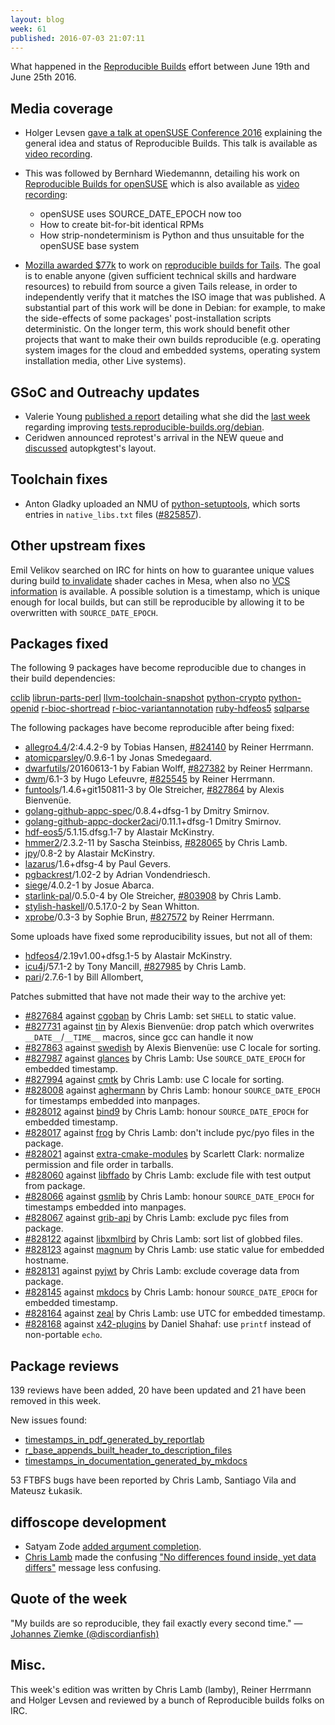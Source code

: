 ```yaml
---
layout: blog
week: 61
published: 2016-07-03 21:07:11
---
```


What happened in the [Reproducible
Builds](https://wiki.debian.org/ReproducibleBuilds) effort between June 19th and
June 25th 2016.

Media coverage
--------------

- Holger Levsen [gave a talk at openSUSE Conference 2016](https://events.opensuse.org/conference/oSC16/program/proposal/996) explaining the general idea and status of Reproducible Builds. This talk is available as [video recording](https://cdn.media.ccc.de/events/osc/2016/h264-hd/osc16-996-eng-Reproducible_builds_everywhere_and_beyond_hd.mp4).

- This was followed by Bernhard Wiedemannn, detailing his work on [Reproducible Builds for openSUSE](https://events.opensuse.org/conference/oSC16/program/proposal/838) which is also available as [video recording](https://cdn.media.ccc.de/events/osc/2016/h264-hd/osc16-984-eng-openSUSE_and_SUSE_Linux_Enterprise_hd.mp4):
  - openSUSE uses SOURCE_DATE_EPOCH now too
  - How to create bit-for-bit identical RPMs
  - How strip-nondeterminism is Python and thus unsuitable for the openSUSE base system

- [Mozilla awarded $77k](https://blog.mozilla.org/blog/2016/06/22/mozilla-awards-385000-to-open-source-projects-as-part-of-moss-mission-partners-program/) to work on [reproducible builds for Tails](https://tails.boum.org/blueprint/reproducible_builds/).
  The goal is to enable anyone (given sufficient technical skills and
  hardware resources) to rebuild from source a given Tails release, in
  order to independently verify that it matches the ISO image that
  was published. A substantial part of this work will be done in Debian:
  for example, to make the side-effects of some packages'
  post-installation scripts deterministic. On the longer term, this
  work should benefit other projects that want to make their own
  builds reproducible (e.g. operating system images for the cloud and
  embedded systems, operating system installation media, other Live
  systems).

GSoC and Outreachy updates
--------------------------

- Valerie Young [published a report](http://www.spectranaut.cc/?p=31) detailing what
  she did the <a href="/posts/60">last week</a> regarding improving [tests.reproducible-builds.org/debian](https://tests.reproducible-builds.org/debian/).
- Ceridwen announced reprotest's arrival in the NEW queue and [discussed](https://reproducible.alioth.debian.org/blog/posts/people/ceridwen/reprotest_week4/) autopkgtest's layout.


Toolchain fixes
---------------

 * Anton Gladky uploaded an NMU of [python-setuptools](https://tracker.debian.org/pkg/python-setuptools), which sorts entries in `native_libs.txt` files ([#825857](https://bugs.debian.org/825857)).

Other upstream fixes
--------------------

Emil Velikov searched on IRC for hints on how to guarantee unique values during
build [to invalidate](https://lists.freedesktop.org/archives/mesa-dev/2016-May/118554.html)
shader caches in Mesa, when also no
[VCS information](https://lists.freedesktop.org/archives/mesa-dev/2016-June/120709.html)
is available.  A possible solution is a timestamp, which is unique enough for
local builds, but can still be reproducible by allowing it to be overwritten
with `SOURCE_DATE_EPOCH`.

Packages fixed
--------------

The following 9 packages have become reproducible due to changes in their
build dependencies:

[cclib](https://tracker.debian.org/pkg/cclib)
[librun-parts-perl](https://tracker.debian.org/pkg/librun-parts-perl)
[llvm-toolchain-snapshot](https://tracker.debian.org/pkg/llvm-toolchain-snapshot)
[python-crypto](https://tracker.debian.org/pkg/python-crypto)
[python-openid](https://tracker.debian.org/pkg/python-openid)
[r-bioc-shortread](https://tracker.debian.org/pkg/r-bioc-shortread)
[r-bioc-variantannotation](https://tracker.debian.org/pkg/r-bioc-variantannotation)
[ruby-hdfeos5](https://tracker.debian.org/pkg/ruby-hdfeos5)
[sqlparse](https://tracker.debian.org/pkg/sqlparse)

The following packages have become reproducible after being fixed:

 * [allegro4.4](https://tracker.debian.org/pkg/allegro4.4)/2:4.4.2-9 by Tobias Hansen, [#824140](https://bugs.debian.org/824140) by Reiner Herrmann.
 * [atomicparsley](https://tracker.debian.org/pkg/atomicparsley)/0.9.6-1 by Jonas Smedegaard.
 * [dwarfutils](https://tracker.debian.org/pkg/dwarfutils)/20160613-1 by Fabian Wolff, [#827382](https://bugs.debian.org/827382) by Reiner Herrmann.
 * [dwm](https://tracker.debian.org/pkg/dwm)/6.1-3 by Hugo Lefeuvre, [#825545](https://bugs.debian.org/825545) by Reiner Herrmann.
 * [funtools](https://tracker.debian.org/pkg/funtools)/1.4.6+git150811-3 by Ole Streicher, [#827864](https://bugs.debian.org/827864) by Alexis Bienvenüe.
 * [golang-github-appc-spec](https://tracker.debian.org/pkg/golang-github-appc-spec)/0.8.4+dfsg-1 by Dmitry Smirnov.
 * [golang-github-appc-docker2aci](https://tracker.debian.org/pkg/golang-github-appc-docker2aci)/0.11.1+dfsg-1 Dmitry Smirnov.
 * [hdf-eos5](https://tracker.debian.org/pkg/hdf-eos5)/5.1.15.dfsg.1-7 by Alastair McKinstry.
 * [hmmer2](https://tracker.debian.org/pkg/hmmer2)/2.3.2-11 by Sascha Steinbiss, [#828065](https://bugs.debian.org/828065) by Chris Lamb.
 * [jpy](https://tracker.debian.org/pkg/jpy)/0.8-2 by Alastair McKinstry.
 * [lazarus](https://tracker.debian.org/pkg/lazarus)/1.6+dfsg-4 by Paul Gevers.
 * [pgbackrest](https://tracker.debian.org/pkg/pgbackrest)/1.02-2 by Adrian Vondendriesch.
 * [siege](https://tracker.debian.org/pkg/siege)/4.0.2-1 by Josue Abarca.
 * [starlink-pal](https://tracker.debian.org/pkg/starlink-pal)/0.5.0-4 by Ole Streicher, [#803908](https://bugs.debian.org/803908) by Chris Lamb.
 * [stylish-haskell](https://tracker.debian.org/pkg/stylish-haskell)/0.5.17.0-2 by Sean Whitton.
 * [xprobe](https://tracker.debian.org/pkg/xprobe)/0.3-3 by Sophie Brun, [#827572](https://bugs.debian.org/827572) by Reiner Herrmann.

Some uploads have fixed some reproducibility issues, but not all of them:

 * [hdfeos4](https://tracker.debian.org/pkg/hdfeos4)/2.19v1.00+dfsg.1-5 by Alastair McKinstry.
 * [icu4j](https://tracker.debian.org/pkg/icu4j)/57.1-2 by Tony Mancill, [#827985](https://bugs.debian.org/827985) by Chris Lamb.
 * [pari](https://tracker.debian.org/pkg/pari)/2.7.6-1 by Bill Allombert,

Patches submitted that have not made their way to the archive yet:

 * [#827684](https://bugs.debian.org/827684) against [cgoban](https://tracker.debian.org/pkg/cgoban) by Chris Lamb: set `SHELL` to static value.
 * [#827731](https://bugs.debian.org/827731) against [tin](https://tracker.debian.org/pkg/tin) by Alexis Bienvenüe: drop patch which overwrites `__DATE__`/`__TIME__` macros, since gcc can handle it now
 * [#827863](https://bugs.debian.org/827863) against [swedish](https://tracker.debian.org/pkg/swedish) by Alexis Bienvenüe: use C locale for sorting.
 * [#827987](https://bugs.debian.org/827987) against [glances](https://tracker.debian.org/pkg/glances) by Chris Lamb: Use `SOURCE_DATE_EPOCH` for embedded timestamp.
 * [#827994](https://bugs.debian.org/827994) against [cmtk](https://tracker.debian.org/pkg/cmtk) by Chris Lamb: use C locale for sorting.
 * [#828008](https://bugs.debian.org/828008) against [aghermann](https://tracker.debian.org/pkg/aghermann) by Chris Lamb: honour `SOURCE_DATE_EPOCH` for timestamps embedded into manpages.
 * [#828012](https://bugs.debian.org/828012) against [bind9](https://tracker.debian.org/pkg/bind9) by Chris Lamb: honour `SOURCE_DATE_EPOCH` for embedded timestamp.
 * [#828017](https://bugs.debian.org/828017) against [frog](https://tracker.debian.org/pkg/frog) by Chris Lamb: don't include pyc/pyo files in the package.
 * [#828021](https://bugs.debian.org/828021) against [extra-cmake-modules](https://tracker.debian.org/pkg/extra-cmake-modules) by Scarlett Clark: normalize permission and file order in tarballs.
 * [#828060](https://bugs.debian.org/828060) against [libffado](https://tracker.debian.org/pkg/libffado) by Chris Lamb: exclude file with test output from package.
 * [#828066](https://bugs.debian.org/828066) against [gsmlib](https://tracker.debian.org/pkg/gsmlib) by Chris Lamb: honour `SOURCE_DATE_EPOCH` for timestamps embedded into manpages.
 * [#828067](https://bugs.debian.org/828067) against [grib-api](https://tracker.debian.org/pkg/grib-api) by Chris Lamb: exclude pyc files from package.
 * [#828122](https://bugs.debian.org/828122) against [libxmlbird](https://tracker.debian.org/pkg/libxmlbird) by Chris Lamb: sort list of globbed files.
 * [#828123](https://bugs.debian.org/828123) against [magnum](https://tracker.debian.org/pkg/magnum) by Chris Lamb: use static value for embedded hostname.
 * [#828131](https://bugs.debian.org/828131) against [pyjwt](https://tracker.debian.org/pkg/pyjwt) by Chris Lamb: exclude coverage data from package.
 * [#828145](https://bugs.debian.org/828145) against [mkdocs](https://tracker.debian.org/pkg/mkdocs) by Chris Lamb: honour `SOURCE_DATE_EPOCH` for embedded timestamp.
 * [#828164](https://bugs.debian.org/828164) against [zeal](https://tracker.debian.org/pkg/zeal) by Chris Lamb: use UTC for embedded timestamp.
 * [#828168](https://bugs.debian.org/828168) against [x42-plugins](https://tracker.debian.org/pkg/x42-plugins) by Daniel Shahaf: use `printf` instead of non-portable `echo`.

Package reviews
---------------

139 reviews have been added, 20 have been updated and 21 have been removed in this week.

New issues found:

 * [timestamps_in_pdf_generated_by_reportlab](https://tests.reproducible-builds.org/issues/unstable/timestamps_in_pdf_generated_by_reportlab_issue.html)
 * [r_base_appends_built_header_to_description_files](https://tests.reproducible-builds.org/issues/unstable/r_base_appends_built_header_to_description_files_issue.html)
 * [timestamps_in_documentation_generated_by_mkdocs](https://tests.reproducible-builds.org/issues/unstable/timestamps_in_documentation_generated_by_mkdocs_issue.html)

53 FTBFS bugs have been reported by Chris Lamb, Santiago Vila and Mateusz Łukasik.

diffoscope development
----------------------

 - Satyam Zode [added argument completion](https://bugs.debian.org/826711).
 - [Chris Lamb](https://chris-lamb.co.uk) made the confusing ["No differences found inside, yet data differs"](https://bugs.debian.org/827981) message less confusing.

Quote of the week
-----------------

"My builds are so reproducible, they fail exactly every second time."
  — [Johannes Ziemke (@discordianfish)](https://twitter.com/discordianfish/status/745627442639962112)

Misc.
-----

This week's edition was written by Chris Lamb (lamby), Reiner Herrmann and Holger Levsen and reviewed by a bunch of Reproducible builds folks on IRC.
